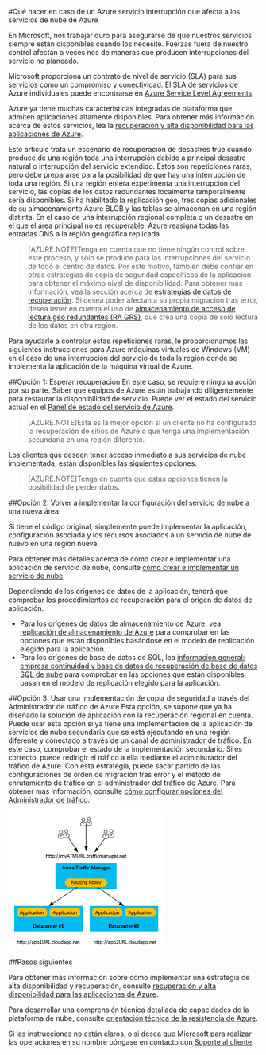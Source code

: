 <properties
    pageTitle="Qué hacer en caso de un Azure servicio interrupción que afecta a los servicios de nube de Azure | Microsoft Azure"
    description="Obtenga información sobre qué hacer en caso de una interrupción de servicio Azure que afecta a los servicios de nube de Azure."
    services="cloud-services"
    documentationCenter=""
    authors="kmouss"
    manager="drewm"
    editor=""/>

<tags
    ms.service="cloud-services"
    ms.workload="cloud-services"
    ms.tgt_pltfrm="na"
    ms.devlang="na"
    ms.topic="article"
    ms.date="05/16/2016"
    ms.author="kmouss;aglick"/>

#<a name="what-to-do-in-the-event-of-an-azure-service-disruption-that-impacts-azure-cloud-services"></a>Qué hacer en caso de un Azure servicio interrupción que afecta a los servicios de nube de Azure

En Microsoft, nos trabajar duro para asegurarse de que nuestros servicios siempre están disponibles cuando los necesite. Fuerzas fuera de nuestro control afectan a veces nos de maneras que producen interrupciones del servicio no planeado.

Microsoft proporciona un contrato de nivel de servicio (SLA) para sus servicios como un compromiso y conectividad. El SLA de servicios de Azure individuales puede encontrarse en [Azure Service Level Agreements](https://azure.microsoft.com/support/legal/sla/).

Azure ya tiene muchas características integradas de plataforma que admiten aplicaciones altamente disponibles. Para obtener más información acerca de estos servicios, lea la [recuperación y alta disponibilidad para las aplicaciones de Azure](../resiliency/resiliency-disaster-recovery-high-availability-azure-applications.md).

Este artículo trata un escenario de recuperación de desastres true cuando produce de una región toda una interrupción debido a principal desastre natural o interrupción del servicio extendido. Estos son repeticiones raras, pero debe prepararse para la posibilidad de que hay una interrupción de toda una región. Si una región entera experimenta una interrupción del servicio, las copias de los datos redundantes localmente temporalmente sería disponibles. Si ha habilitado la replicación geo, tres copias adicionales de su almacenamiento Azure BLOB y las tablas se almacenan en una región distinta. En el caso de una interrupción regional completa o un desastre en el que el área principal no es recuperable, Azure reasigna todas las entradas DNS a la región geográfica replicada.

>[AZURE.NOTE]Tenga en cuenta que no tiene ningún control sobre este proceso, y sólo se produce para las interrupciones del servicio de todo el centro de datos. Por este motivo, también debe confiar en otras estrategias de copia de seguridad específicos de la aplicación para obtener el máximo nivel de disponibilidad. Para obtener más información, vea la sección acerca de [estrategias de datos de recuperación](../resiliency/resiliency-disaster-recovery-high-availability-azure-applications.md#DSDR). Si desea poder afectan a su propia migración tras error, desea tener en cuenta el uso de [almacenamiento de acceso de lectura geo redundantes (RA GRS)](../storage/storage-redundancy.md#read-access-geo-redundant-storage), que crea una copia de sólo lectura de los datos en otra región.

Para ayudarle a controlar estas repeticiones raras, le proporcionamos las siguientes instrucciones para Azure máquinas virtuales de Windows (VM) en el caso de una interrupción del servicio de toda la región donde se implementa la aplicación de la máquina virtual de Azure.

##<a name="option-1-wait-for-recovery"></a>Opción 1: Esperar recuperación
En este caso, se requiere ninguna acción por su parte. Saber que equipos de Azure están trabajando diligentemente para restaurar la disponibilidad de servicio. Puede ver el estado del servicio actual en el [Panel de estado del servicio de Azure](https://azure.microsoft.com/status/).

>[AZURE.NOTE]Esta es la mejor opción si un cliente no ha configurado la recuperación de sitios de Azure o que tenga una implementación secundaria en una región diferente.

Los clientes que deseen tener acceso inmediato a sus servicios de nube implementada, están disponibles las siguientes opciones.

>[AZURE.NOTE]Tenga en cuenta que estas opciones tienen la posibilidad de perder datos.     

##<a name="option-2-re-deploy-your-cloud-service-configuration-to-a-new-region"></a>Opción 2: Volver a implementar la configuración del servicio de nube a una nueva área

Si tiene el código original, simplemente puede implementar la aplicación, configuración asociada y los recursos asociados a un servicio de nube de nuevo en una región nueva.  

Para obtener más detalles acerca de cómo crear e implementar una aplicación de servicio de nube, consulte [cómo crear e implementar un servicio de nube](./cloud-services-how-to-create-deploy-portal.md).

Dependiendo de los orígenes de datos de la aplicación, tendrá que comprobar los procedimientos de recuperación para el origen de datos de aplicación.
  * Para los orígenes de datos de almacenamiento de Azure, vea [replicación de almacenamiento de Azure](../storage/storage-redundancy.md#read-access-geo-redundant-storage) para comprobar en las opciones que están disponibles basándose en el modelo de replicación elegido para la aplicación.
  * Para los orígenes de base de datos de SQL, lea [información general: empresa continuidad y base de datos de recuperación de base de datos SQL de nube](../sql-database/sql-database-business-continuity.md) para comprobar en las opciones que están disponibles basan en el modelo de replicación elegido para la aplicación.

##<a name="option-3-use-a-backup-deployment-through-azure-traffic-manager"></a>Opción 3: Usar una implementación de copia de seguridad a través del Administrador de tráfico de Azure
Esta opción, se supone que ya ha diseñado la solución de aplicación con la recuperación regional en cuenta. Puede usar esta opción si ya tiene una implementación de la aplicación de servicios de nube secundaria que se está ejecutando en una región diferente y conectado a través de un canal de administrador de tráfico. En este caso, comprobar el estado de la implementación secundario. Si es correcto, puede redirigir el tráfico a ella mediante el administrador del tráfico de Azure. Con esta estrategia, puede sacar partido de las configuraciones de orden de migración tras error y el método de enrutamiento de tráfico en el administrador del tráfico de Azure. Para obtener más información, consulte [cómo configurar opciones del Administrador de tráfico](../traffic-manager/traffic-manager-overview.md#how-to-configure-traffic-manager-settings).

![Equilibrar servicios de nube de Azure en regiones con el administrador del tráfico de Azure](./media/cloud-services-disaster-recovery-guidance/using-azure-traffic-manager.png)

##<a name="next-steps"></a>Pasos siguientes

Para obtener más información sobre cómo implementar una estrategia de alta disponibilidad y recuperación, consulte [recuperación y alta disponibilidad para las aplicaciones de Azure](../resiliency/resiliency-disaster-recovery-high-availability-azure-applications.md).

Para desarrollar una comprensión técnica detallada de capacidades de la plataforma de nube, consulte [orientación técnica de la resistencia de Azure](../resiliency/resiliency-technical-guidance.md).

Si las instrucciones no están claros, o si desea que Microsoft para realizar las operaciones en su nombre póngase en contacto con [Soporte al cliente](https://portal.azure.com/#blade/Microsoft_Azure_Support/HelpAndSupportBlade).
